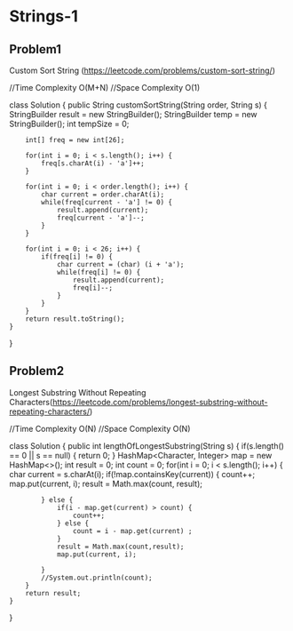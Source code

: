 # Strings-1

## Problem1

Custom Sort String (https://leetcode.com/problems/custom-sort-string/)

//Time Complexity O(M+N)
//Space Complexity O(1)

class Solution {
public String customSortString(String order, String s) {
StringBuilder result = new StringBuilder();
StringBuilder temp = new StringBuilder();
int tempSize = 0;

        int[] freq = new int[26];

        for(int i = 0; i < s.length(); i++) {
            freq[s.charAt(i) - 'a']++;
        }

        for(int i = 0; i < order.length(); i++) {
            char current = order.charAt(i);
            while(freq[current - 'a'] != 0) {
                result.append(current);
                freq[current - 'a']--;
            }
        }

        for(int i = 0; i < 26; i++) {
            if(freq[i] != 0) {
                char current = (char) (i + 'a');
                while(freq[i] != 0) {
                    result.append(current);
                    freq[i]--;
                }
            }
        }
        return result.toString();
    }

}

## Problem2

Longest Substring Without Repeating Characters(https://leetcode.com/problems/longest-substring-without-repeating-characters/)

//Time Complexity O(N)
//Space Complexity O(N)

class Solution {
public int lengthOfLongestSubstring(String s) {
if(s.length() == 0 || s == null) {
return 0;
}
HashMap<Character, Integer> map = new HashMap<>();
int result = 0;
int count = 0;
for(int i = 0; i < s.length(); i++) {
char current = s.charAt(i);
if(!map.containsKey(current)) {
count++;
map.put(current, i);
result = Math.max(count, result);

            } else {
                if(i - map.get(current) > count) {
                    count++;
                } else {
                    count = i - map.get(current) ;
                }
                result = Math.max(count,result);
                map.put(current, i);

            }
            //System.out.println(count);
        }
        return result;
    }

}
